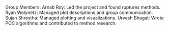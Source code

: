 Group Members:
Arnab Roy: Led the project and found ruptures methods.
Ryan Wolynetz: Managed plot descriptions and group communication.
Sujan Shrestha: Managed plotting and visualizations.
Urvesh Bhagat: Wrote POC algorithms and contributed to method research.
